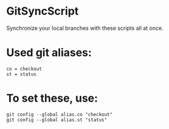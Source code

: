 # GitSyncScript

  Synchronize your local branches with these scripts all at once.
  
  # Used git aliases:
    co = checkout
    st = status
  
  # To set these, use:
    git config --global alias.co "checkout"
    git config --global alias.st "status"
